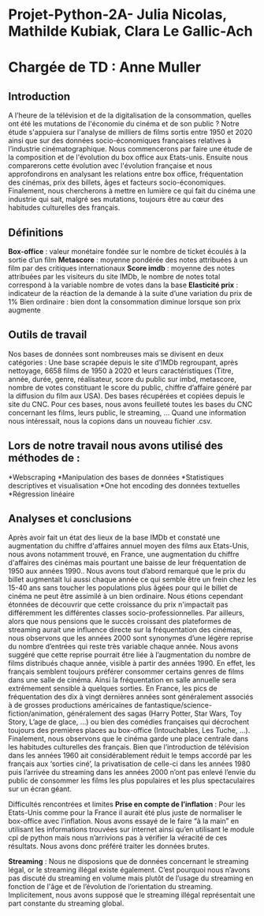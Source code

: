 # Projet-Python-2A- Julia Nicolas, Mathilde Kubiak, Clara Le Gallic-Ach 
# Chargée de TD : Anne Muller 

## Introduction
A l’heure de la télévision et de la digitalisation de la consommation, quelles ont été les mutations de l'économie du cinéma et de son public ?
Notre étude s'appuiera sur l'analyse de milliers de films sortis entre 1950 et 2020 ainsi que sur des données socio-économiques françaises relatives à l’industrie cinématographique. 
Nous commencerons par faire une étude de la composition et de l'évolution du box office aux Etats-unis. Ensuite nous comparerons cette évolution avec l'évolution française et nous approfondirons en analysant les relations entre box office, fréquentation des cinémas, prix des billets, âges et facteurs socio-économiques. Finalement, nous chercherons à mettre en lumière ce qui fait du cinéma une industrie qui sait, malgré ses mutations, toujours être au cœur des habitudes culturelles des français. 
 
## Définitions 
**Box-office** : valeur monétaire fondée sur le nombre de ticket écoulés à la sortie d’un film
**Metascore** : moyenne pondérée des notes attribuées à un film par des critiques internationaux
**Score imdb** : moyenne des notes attribuées par les visiteurs du site IMDb, le nombre de notes total correspond à la variable nombre de votes dans la base
**Elasticité prix** : indicateur de la réaction de la demande à la suite d’une variation du prix de 1%
Bien ordinaire : bien dont la consommation diminue lorsque son prix augmente
 
## Outils de travail 
Nos bases de données sont nombreuses mais se divisent en deux catégories : 
Une base scrapée depuis le site d’IMDb regroupant, après nettoyage, 6658 films de 1950 à 2020 et leurs caractéristiques (Titre, année, durée, genre, réalisateur, score du public sur imbd, metascore, nombre de votes constituant le score du public, chiffre d’affaire généré par la diffusion du film aux USA).
Des bases récupérées et copiées depuis le site du CNC. Pour ces bases, nous avons feuilleté toutes les bases du CNC concernant les films, leurs public, le streaming, … Quand une information nous intéressait, nous la copions dans un nouveau fichier .csv. 
 
## Lors de notre travail nous avons utilisé des méthodes de :
*Webscraping
*Manipulation des bases de données 
*Statistiques descriptives et visualisation
*One hot encoding des données textuelles
*Régression linéaire
 
## Analyses et conclusions 
Après avoir fait un état des lieux de la base IMDb et constaté une augmentation du chiffre d'affaires annuel moyen des films aux Etats-Unis, nous avons notamment trouvé, en France, une augmentation du chiffre d'affaires des cinémas mais pourtant une baisse de leur fréquentation de 1950 aux années 1990.. 
Nous avons tout d’abord remarqué que le prix du billet augmentait lui aussi chaque année ce qui semble être un frein chez les 15-40 ans sans toucher les populations plus âgées pour qui le billet de cinéma ne peut être assimilé à un bien ordinaire. Nous étions cependant étonnées de découvrir que cette croissance du prix n'impactait pas différemment les différentes classes socio-professionnelles. Par ailleurs, alors que nous pensions que le succès croissant des plateformes de streaming aurait une influence directe sur la fréquentation des cinémas, nous observons que les années 2000 sont synonymes d’une légère reprise du nombre d’entrées qui reste très variable chaque année. Nous avons suggéré que cette reprise pourrait être liée à l’augmentation du nombre de films distribués chaque année, visible à partir des années 1990.
En effet, les français semblent toujours préférer consommer certains genres de films dans une salle de cinéma. Ainsi la fréquentation en salle annuelle sera extrêmement sensible à quelques sorties. En France, les pics de fréquentation des dix à vingt dernières années sont généralement associés à de grosses productions américaines de fantastique/science-fiction/animation, généralement des sagas (Harry Potter, Star Wars, Toy Story, L’age de glace, …) ou bien des comédies françaises qui décrochent toujours des premières places au box-office (Intouchables, Les Tuche, …). 
Finalement, nous observons que le cinéma garde une place centrale dans les habitudes culturelles des français. Bien que l’introduction de télévision dans les années 1960 ait considérablement réduit le temps accordé par les français aux ‘sorties ciné’, la privatisation de celle-ci dans les années 1980 puis l’arrivée du streaming dans les années 2000 n’ont pas enlevé l’envie du public de consommer les films les plus populaires et les plus spectaculaires sur un écran géant.   
 
Difficultés rencontrées et limites
**Prise en compte de l’inflation** : Pour les Etats-Unis comme pour la France il aurait été plus juste de normaliser le box-office avec l’inflation. Nous avons essayé de le faire “à la main” en utilisant les informations trouvées sur internet ainsi qu’en utilisant le module cpi de python mais nous n’arrivions pas à vérifier la véracité de ces résultats. Nous avons donc préféré traiter les données brutes.
 
**Streaming** : Nous ne disposions que de données concernant le streaming légal, or le streaming illégal existe également. C’est pourquoi nous n’avons pas discuté du streaming en volume mais plutôt de l’usage du streaming en fonction de l'âge et de l’évolution de l’orientation du streaming. Implicitement, nous avons supposé que le streaming illégal représentait une part constante du streaming global.
